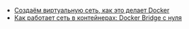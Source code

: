 - [Создаём виртуальную сеть, как это делает Docker](https://habr.com/ru/articles/794262/)
- [Как работает сеть в контейнерах: Docker Bridge с нуля](https://habr.com/ru/articles/790212/)